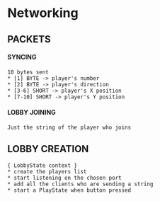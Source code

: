 # Networking

## PACKETS

#### SYNCING

	10 bytes sent
	* [1] BYTE -> player's number
	* [2] BYTE -> player's direction
	* [3-6] SHORT -> player's X position
	* [7-10] SHORT -> player's Y position

#### LOBBY JOINING

	Just the string of the player who joins
	
## LOBBY CREATION

	{ LobbyState context }
	* create the players list
	* start listening on the chosen port
	* add all the clients who are sending a string
	* start a PlayState when button pressed
